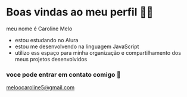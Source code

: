 # Boas vindas ao meu perfil 👍🏻

meu nome é Caroline Melo

- estou estudando no Alura
- estou me desenvolvendo na linguagem JavaScript
- utilizo ess espaço para minha organização e compartilhamento dos meus projetos desenvolvidos

### voce pode entrar em contato comigo 📧

meloocaroline5@gmail.com 
